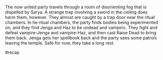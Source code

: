 The now united party travels through a room of disorienting fog that is dispelled by Sarya. A strange trap involving a sword in the ceiling does harm them, however. They almost are caught by a trap door near the ritual chambers.
In he ritual chambers, the party finds bodies being experimented on, and they find Jenga and Haz to be undead and vampiric. They fight and defeat vampire-Jenga and vampire-Haz, and then cast Raise Dead to bring them back.
Jenga gets her spellbook back and the party sees some patrols leaving the temple. Safe for now, they take a long rest.

#recap